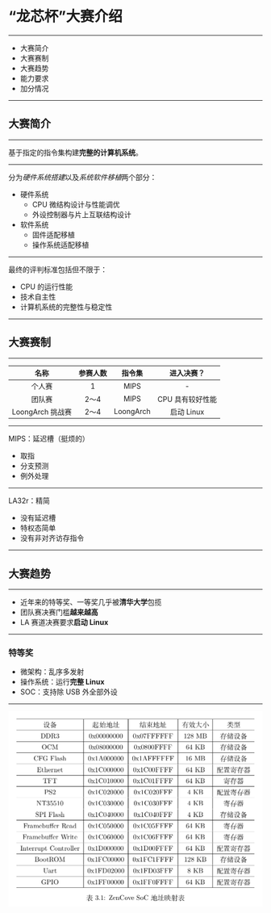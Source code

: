 # “龙芯杯”大赛介绍

---

- 大赛简介
- 大赛赛制
- 大赛趋势
- 能力要求
- 加分情况

---

## 大赛简介

----

基于指定的指令集构建**完整的计算机系统**。

----

分为*硬件系统搭建*以及*系统软件移植*两个部分：

- 硬件系统
	- CPU 微结构设计与性能调优
	- 外设控制器与片上互联结构设计
- 软件系统
	- 固件适配移植
	- 操作系统适配移植

----

最终的评判标准包括但不限于：

+ CPU 的运行性能
+ 技术自主性
+ 计算机系统的完整性与稳定性

---

## 大赛赛制

----

|名称|参赛人数|指令集|进入决赛？|
|:---:|:---:|:---:|:---:|
|个人赛|1|MIPS|-|
|团队赛|2～4|MIPS|CPU 具有较好性能|
|LoongArch 挑战赛|2～4|LoongArch|启动 Linux|

----

MIPS：延迟槽（挺烦的）

+ 取指
+ 分支预测
+ 例外处理

----

LA32r：精简

+ 没有延迟槽
+ 特权态简单
+ 没有非对齐访存指令

---

## 大赛趋势

----

+ 近年来的特等奖、一等奖几乎被**清华大学**包揽
+ 团队赛决赛门槛**越来越高**
+ LA 赛道决赛要求**启动 Linux**

----

### 特等奖

+ 微架构：乱序多发射
+ 操作系统：运行**完整 Linux**
+ SOC：支持除 USB 外全部外设

----

![](./attachments/ZenCove-peripheral.png)
